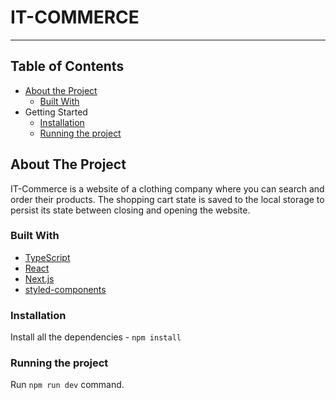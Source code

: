 # IT-COMMERCE

---

## Table of Contents

- [About the Project](#about-the-project)
  - [Built With](#built-with)
- Getting Started
  - [Installation](#installation)
  - [Running the project](#running-the-project)

## About The Project

IT-Commerce is a website of a clothing company where you can search and order their products. The shopping cart state is saved to the local storage to persist its state between closing and opening the website.

### Built With

- [TypeScript](https://www.typescriptlang.org/)
- [React](https://reactjs.org/)
- [Next.js](https://nextjs.org)
- [styled-components](https://styled-components.com/)

### Installation

Install all the dependencies - `npm install`

### Running the project

Run `npm run dev` command.
